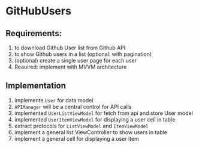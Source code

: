 # GitHubUsers

## Requirements:
1. to download Github User list from Github API
2. to show Github users in a list (optional: with pagination)
3. (optional) create a single user page for each user
4. Reauired: implement with MVVM architecture

## Implementation
1. implemente `User` for data model
2. `APIManager` will be a central control for API calls
3. implemented `UserListViewModel` for fetch from api and store User model
4. implemented `UserItemViewModel` for displaying a user cell in table
5. extract protocols for `ListViewModel` and `ItemViewModel`
6. implement a general list ViewController to show users in table
7. implement a general cell for displaying a user item
